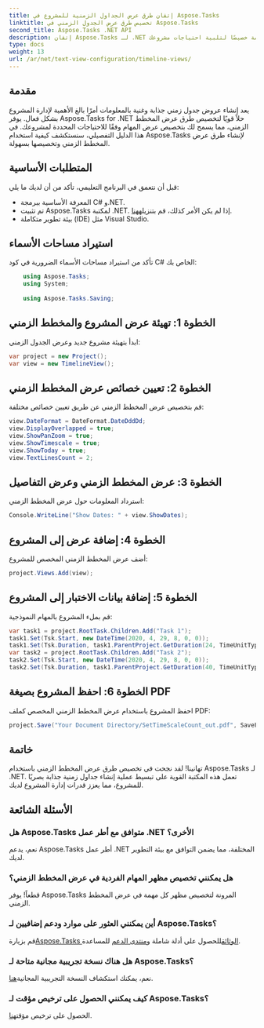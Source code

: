 ```yaml
---
title: إتقان طرق عرض الجداول الزمنية للمشروع في Aspose.Tasks
linktitle: تخصيص طرق عرض الجدول الزمني في Aspose.Tasks
second_title: Aspose.Tasks .NET API
description: إتقان Aspose.Tasks لـ .NET في تخصيص طرق عرض المخطط الزمني. قم بتحسين إدارة مشروعك من خلال جداول زمنية جذابة بصريًا ومصممة خصيصًا لتلبية احتياجات مشروعك.
type: docs
weight: 13
url: /ar/net/text-view-configuration/timeline-views/
---
```

## مقدمة
يعد إنشاء عروض جدول زمني جذابة وغنية بالمعلومات أمرًا بالغ الأهمية لإدارة المشروع بشكل فعال. يوفر Aspose.Tasks for .NET حلاً قويًا لتخصيص طرق عرض المخطط الزمني، مما يسمح لك بتخصيص عرض المهام وفقًا للاحتياجات المحددة لمشروعك. في هذا الدليل التفصيلي، سنستكشف كيفية استخدام Aspose.Tasks لإنشاء طرق عرض المخطط الزمني وتخصيصها بسهولة.
## المتطلبات الأساسية
قبل أن نتعمق في البرنامج التعليمي، تأكد من أن لديك ما يلي:
- المعرفة الأساسية ببرمجة C# و.NET.
-  تم تثبيت Aspose.Tasks لمكتبة .NET. إذا لم يكن الأمر كذلك، قم بتنزيله[هنا](https://releases.aspose.com/tasks/net/).
- بيئة تطوير متكاملة (IDE) مثل Visual Studio.
## استيراد مساحات الأسماء
تأكد من استيراد مساحات الأسماء الضرورية في كود C# الخاص بك:
```csharp
    using Aspose.Tasks;
    using System;
    
    using Aspose.Tasks.Saving;
```
## الخطوة 1: تهيئة عرض المشروع والمخطط الزمني
ابدأ بتهيئة مشروع جديد وعرض الجدول الزمني:
```csharp
var project = new Project();
var view = new TimelineView();
```
## الخطوة 2: تعيين خصائص عرض المخطط الزمني
قم بتخصيص عرض المخطط الزمني عن طريق تعيين خصائص مختلفة:
```csharp
view.DateFormat = DateFormat.DateDddDd;
view.DisplayOverlapped = true;
view.ShowPanZoom = true;
view.ShowTimescale = true;
view.ShowToday = true;
view.TextLinesCount = 2;
```
## الخطوة 3: عرض المخطط الزمني وعرض التفاصيل
استرداد المعلومات حول عرض المخطط الزمني:
```csharp
Console.WriteLine("Show Dates: " + view.ShowDates);
```
## الخطوة 4: إضافة عرض إلى المشروع
أضف عرض المخطط الزمني المخصص للمشروع:
```csharp
project.Views.Add(view);
```
## الخطوة 5: إضافة بيانات الاختبار إلى المشروع
قم بملء المشروع بالمهام النموذجية:
```csharp
var task1 = project.RootTask.Children.Add("Task 1");
task1.Set(Tsk.Start, new DateTime(2020, 4, 29, 8, 0, 0));
task1.Set(Tsk.Duration, task1.ParentProject.GetDuration(24, TimeUnitType.Hour));
var task2 = project.RootTask.Children.Add("Task 2");
task2.Set(Tsk.Start, new DateTime(2020, 4, 29, 8, 0, 0));
task2.Set(Tsk.Duration, task1.ParentProject.GetDuration(40, TimeUnitType.Hour));
```
## الخطوة 6: احفظ المشروع بصيغة PDF
احفظ المشروع باستخدام عرض المخطط الزمني المخصص كملف PDF:
```csharp
project.Save("Your Document Directory/SetTimeScaleCount_out.pdf", SaveFileFormat.Pdf);
```
## خاتمة
تهانينا! لقد نجحت في تخصيص طرق عرض المخطط الزمني باستخدام Aspose.Tasks لـ .NET. تعمل هذه المكتبة القوية على تبسيط عملية إنشاء جداول زمنية جذابة بصريًا للمشروع، مما يعزز قدرات إدارة المشروع لديك.
## الأسئلة الشائعة
### هل Aspose.Tasks متوافق مع أطر عمل .NET الأخرى؟
نعم، يدعم Aspose.Tasks أطر عمل .NET المختلفة، مما يضمن التوافق مع بيئة التطوير لديك.
### هل يمكنني تخصيص مظهر المهام الفردية في عرض المخطط الزمني؟
قطعاً! يوفر Aspose.Tasks المرونة لتخصيص مظهر كل مهمة في عرض المخطط الزمني.
### أين يمكنني العثور على موارد ودعم إضافيين لـ Aspose.Tasks؟
 قم بزيارة[Aspose.Tasks الوثائق](https://reference.aspose.com/tasks/net/)للحصول على أدلة شاملة و[منتدى الدعم](https://forum.aspose.com/c/tasks/15) للمساعدة.
### هل هناك نسخة تجريبية مجانية متاحة لـ Aspose.Tasks؟
 نعم، يمكنك استكشاف النسخة التجريبية المجانية[هنا](https://releases.aspose.com/).
### كيف يمكنني الحصول على ترخيص مؤقت لـ Aspose.Tasks؟
 الحصول على ترخيص مؤقت[هنا](https://purchase.aspose.com/temporary-license/).